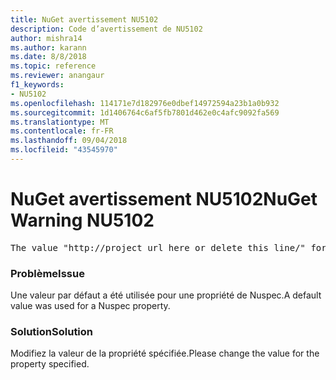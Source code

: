 ```yaml
---
title: NuGet avertissement NU5102
description: Code d’avertissement de NU5102
author: mishra14
ms.author: karann
ms.date: 8/8/2018
ms.topic: reference
ms.reviewer: anangaur
f1_keywords:
- NU5102
ms.openlocfilehash: 114171e7d182976e0dbef14972594a23b1a0b932
ms.sourcegitcommit: 1d1406764c6af5fb7801d462e0c4afc9092fa569
ms.translationtype: MT
ms.contentlocale: fr-FR
ms.lasthandoff: 09/04/2018
ms.locfileid: "43545970"
---
```

# <a name="nuget-warning-nu5102"></a><span data-ttu-id="eaa5d-103">NuGet avertissement NU5102</span><span class="sxs-lookup"><span data-stu-id="eaa5d-103">NuGet Warning NU5102</span></span>
<pre>The value "http://project_url_here_or_delete_this_line/" for ProjectUrl is a sample value and should be removed. Replace it with an appropriate value or remove it and rebuild your package.</pre>

### <a name="issue"></a><span data-ttu-id="eaa5d-104">Problème</span><span class="sxs-lookup"><span data-stu-id="eaa5d-104">Issue</span></span>

<span data-ttu-id="eaa5d-105">Une valeur par défaut a été utilisée pour une propriété de Nuspec.</span><span class="sxs-lookup"><span data-stu-id="eaa5d-105">A default value was used for a Nuspec property.</span></span>


### <a name="solution"></a><span data-ttu-id="eaa5d-106">Solution</span><span class="sxs-lookup"><span data-stu-id="eaa5d-106">Solution</span></span>

<span data-ttu-id="eaa5d-107">Modifiez la valeur de la propriété spécifiée.</span><span class="sxs-lookup"><span data-stu-id="eaa5d-107">Please change the value for the property specified.</span></span>

